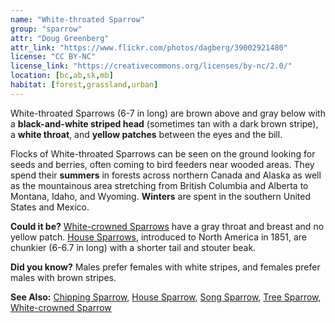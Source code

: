 ```yaml
---
name: "White-throated Sparrow"
group: "sparrow"
attr: "Doug Greenberg"
attr_link: "https://www.flickr.com/photos/dagberg/39002921480"
license: "CC BY-NC"
license_link: "https://creativecommons.org/licenses/by-nc/2.0/"
location: [bc,ab,sk,mb]
habitat: [forest,grassland,urban]
---
```

White-throated Sparrows (6-7 in long) are brown above and gray below with a **black-and-white striped head** (sometimes tan with a dark brown stripe), a **white throat**, and **yellow patches** between the eyes and the bill.

Flocks of White-throated Sparrows can be seen on the ground looking for seeds and berries, often coming to bird feeders near wooded areas. They spend their **summers** in forests across northern Canada and Alaska as well as the mountainous area stretching from British Columbia and Alberta to Montana, Idaho, and Wyoming. **Winters** are spent in the southern United States and Mexico.

**Could it be?** [White-crowned Sparrows](/birds/whitecspar/) have a gray throat and breast and no yellow patch. [House Sparrows](/birds/houspar/), introduced to North America in 1851, are chunkier (6-6.7 in long) with a shorter tail and stouter beak.

**Did you know?** Males prefer females with white stripes, and females prefer males with brown stripes.

<!-- generated, do not edit -->
**See Also:**
[Chipping Sparrow](/birds/chipspar/),
[House Sparrow](/birds/houspar/),
[Song Sparrow](/birds/songspar/),
[Tree Sparrow](/birds/treespar/),
[White-crowned Sparrow](/birds/whitecspar/)
